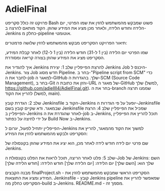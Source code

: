 # AdielFinal
פרויקט זה כולל סקריפט Bash פשוט שמבקש מהמשתמש להזין את שמו הפרטי, יום הלידה וחודש הלידה, ולאחר מכן מציג את המידע שהוזן. הקוד מותאם להרצה ב-Jenkins כחלק מ-pipeline אוטומטי.

תיאור הפרויקט
הסקריפט מבקש מהמשתמש להזין שלושה פרמטרים:

שמו הפרטי
יום הלידה (בין 1 ל-31)
חודש הלידה (בין 1 ל-12)
לאחר קבלת המידע, הסקריפט מציג את המידע שהוזן בצורה קריאה ומסודרת.

איך להגדיר את Jenkins להרצת הפייפליין
שלב 1: יצירת Jenkins Job
היכנס ל-Jenkins.
צור Job חדש מסוג Pipeline.
בחר ב-"Pipeline script from SCM" כדי לחבר את ה-job למאגר ה-GitHub שלך.
בהגדרות ה-SCM (Source Code Management), בחר ב-Git והזן את כתובת ה-URL של מאגר ה-GitHub שלך (למשל, https://github.com/adiellll4/AdielFinal.git).
בחר את ה-branch שממנו תרצה להריץ את הקוד (למשל, main).

שלב 2: הגדרת קובץ Jenkinsfile
הקוד  ב-Jenkins יופעל על פי הגדרות ה-Jenkinsfile שבמאגר. ודא שקיים קובץ בשם Jenkinsfile שמכיל את הפייפליין 
שלב 4: הרצת הפייפליין ב-Jenkins
לאחר שהגדרת את ה-job ב-Jenkins, תוכל להריץ את הפייפליין על ידי לחיצה על כפתור Build Now ב-Jenkins.

הפייפליין יתחיל לפעול, יגרום ל-Jenkins למשוך את הקוד מהמאגר, להריץ את הסקריפט ולבקש מהמשתמש להזין את המידע:

שם פרטי
יום לידה
חודש לידה
לאחר מכן, הוא יציג את המידע שהוזן בקונסולה של Jenkins.

שלב 5: פלט
לאחר הריצה, תוכל לראות את הפלט בקונסולת ה-Job של Jenkins:
השם שלך הוא: [השם שלך]
יום הלידה: [יום הלידה שלך]
חודש הלידה: [חודש הלידה שלך]

מבנה הקבצים
finalProject.sh - הסקריפט הראשי שמבקש מהמשתמש להזין את המידע ומציג את התוצאות.
Jenkinsfile - קובץ Jenkins pipeline שמאפשר להריץ את הסקריפט כחלק מה-build ב-Jenkins.
README.md - מסמך זה.
